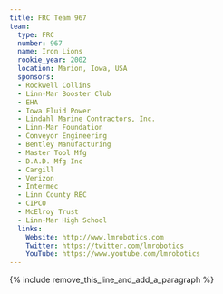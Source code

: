 ```yaml
---
title: FRC Team 967
team:
  type: FRC
  number: 967
  name: Iron Lions
  rookie_year: 2002
  location: Marion, Iowa, USA
  sponsors:
  - Rockwell Collins
  - Linn-Mar Booster Club
  - EHA
  - Iowa Fluid Power
  - Lindahl Marine Contractors, Inc.
  - Linn-Mar Foundation
  - Conveyor Engineering
  - Bentley Manufacturing
  - Master Tool Mfg
  - D.A.D. Mfg Inc
  - Cargill
  - Verizon
  - Intermec
  - Linn County REC
  - CIPCO
  - McElroy Trust
  - Linn-Mar High School
  links:
    Website: http://www.lmrobotics.com
    Twitter: https://twitter.com/lmrobotics
    YouTube: https://www.youtube.com/lmrobotics
---
```


{% include remove_this_line_and_add_a_paragraph %}